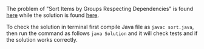 The problem of "Sort Items by Groups Respecting Dependencies" is found [here](https://leetcode.com/problems/sort-items-by-groups-respecting-dependencies/description/) while the solution is found [here](https://github.com/aurimas13/Solutions-To-Problems/blob/main/LeetCode/Java%20Solutions/Sort%20Items%20by%20Groups%20Respecting%20Dependencies/sort.java).

To check the solution in terminal first compile Java file as `javac sort.java`, then run the command as follows `java Solution` and it will check tests and if the solution works correctly.
